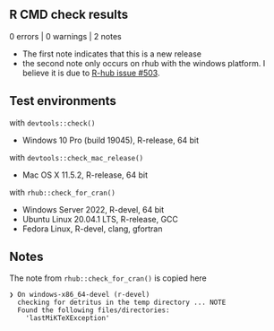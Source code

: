 ## R CMD check results

0 errors | 0 warnings | 2 notes

* The first note indicates that this is a new release
* the second note only occurs on rhub with the windows platform. I believe it is due to [R-hub issue #503](https://github.com/r-hub/rhub/issues/503).

## Test environments

with `devtools::check()`

* Windows 10 Pro (build 19045), R-release, 64 bit

with `devtools::check_mac_release()`

* Mac OS X 11.5.2, R-release, 64 bit

with `rhub::check_for_cran()`

* Windows Server 2022, R-devel, 64 bit
* Ubuntu Linux 20.04.1 LTS, R-release, GCC
* Fedora Linux, R-devel, clang, gfortran

## Notes

The note from `rhub::check_for_cran()` is copied here

```
❯ On windows-x86_64-devel (r-devel)
  checking for detritus in the temp directory ... NOTE
  Found the following files/directories:
    'lastMiKTeXException'
```
